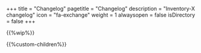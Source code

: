+++
title = "Changelog"
pagetitle = "Changelog"
description = "Inventory-X changelog"
icon = "fa-exchange" 
weight = 1
alwaysopen = false
isDirectory = false
+++

{{%wip%}}

{{%custom-children%}}